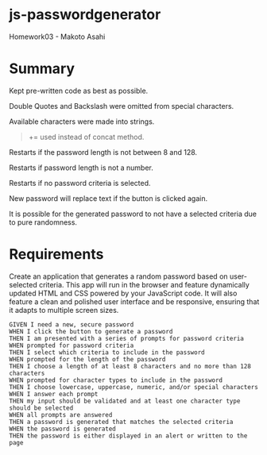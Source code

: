 # js-passwordgenerator
Homework03 - Makoto Asahi
# Summary
Kept pre-written code as best as possible.

Double Quotes and Backslash were omitted from special characters.

Available characters were made into strings.
> += used instead of concat method.

Restarts if the password length is not between 8 and 128.

Restarts if password length is not a number.

Restarts if no password criteria is selected.

New password will replace text if the button is clicked again.

It is possible for the generated password to not have a selected criteria due to pure randomness.




# Requirements

Create an application that generates a random password based on user-selected criteria. This app will run in the browser and feature dynamically updated HTML and CSS powered by your JavaScript code. It will also feature a clean and polished user interface and be responsive, ensuring that it adapts to multiple screen sizes.

```
GIVEN I need a new, secure password
WHEN I click the button to generate a password
THEN I am presented with a series of prompts for password criteria
WHEN prompted for password criteria
THEN I select which criteria to include in the password
WHEN prompted for the length of the password
THEN I choose a length of at least 8 characters and no more than 128 characters
WHEN prompted for character types to include in the password
THEN I choose lowercase, uppercase, numeric, and/or special characters
WHEN I answer each prompt
THEN my input should be validated and at least one character type should be selected
WHEN all prompts are answered
THEN a password is generated that matches the selected criteria
WHEN the password is generated
THEN the password is either displayed in an alert or written to the page
```